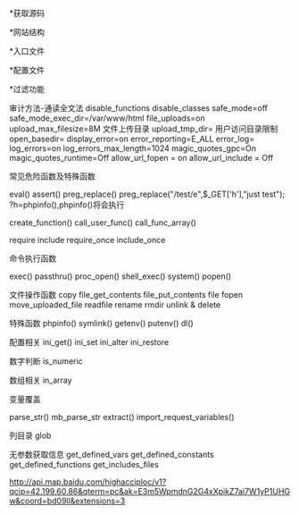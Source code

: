 *获取源码

*网站结构

*入口文件

*配置文件

*过滤功能


审计方法-通读全文法
disable_functions
disable_classes
safe_mode=off
safe_mode_exec_dir=/var/www/html
file_uploads=on
upload_max_filesize=8M
文件上传目录
upload_tmp_dir=
用户访问目录限制
open_basedir=
display_error=on
error_reporting=E_ALL
error_log=
log_errors=on
log_errors_max_length=1024
magic_quotes_gpc=On
magic_quotes_runtime=Off
allow_url_fopen = on
allow_url_include = Off 


常见危险函数及特殊函数

eval()
assert()
preg_replace()
preg_replace("/test/e",$_GET['h'],"just test");
?h=phpinfo(),phpinfo()将会执行

create_function()
call_user_func()
call_func_array()

require
include
require_once
include_once

命令执行函数

exec()
passthru()
proc_open()
shell_exec()
system()
popen()

文件操作函数
copy 
file_get_contents
file_put_contents
file
fopen
move_uploaded_file
readfile
rename
rmdir
unlink & delete


特殊函数
phpinfo()
symlink()
getenv()
putenv()
dl()

配置相关
ini_get()
ini_set
ini_alter
ini_restore

数字判断
is_numeric

数组相关
in_array



变量覆盖

parse_str()
mb_parse_str
extract()
import_request_variables()

列目录
glob


无参数获取信息
get_defined_vars
get_defined_constants
get_defined_functions
get_includes_files




http://api.map.baidu.com/highacciploc/v1?qcip=42.199.60.86&qterm=pc&ak=E3m5WpmdnG2G4xXpikZ7ai7W1yP1UHGw&coord=bd09ll&extensions=3
